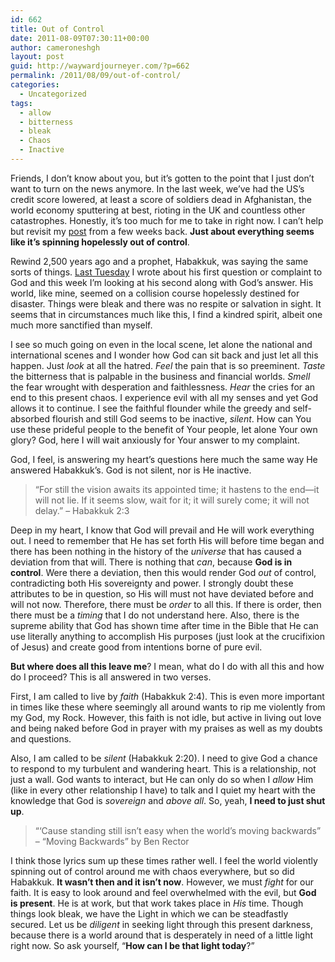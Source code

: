 ```yaml
---
id: 662
title: Out of Control
date: 2011-08-09T07:30:11+00:00
author: cameroneshgh
layout: post
guid: http://waywardjourneyer.com/?p=662
permalink: /2011/08/09/out-of-control/
categories:
  - Uncategorized
tags:
  - allow
  - bitterness
  - bleak
  - Chaos
  - Inactive
---
```

Friends, I don&#8217;t know about you, but it&#8217;s gotten to the point that I just don&#8217;t want to turn on the news anymore. In the last week, we&#8217;ve had the US&#8217;s credit score lowered, at least a score of soldiers dead in Afghanistan, the world economy sputtering at best, rioting in the UK and countless other catastrophes. Honestly, it&#8217;s too much for me to take in right now. I can&#8217;t help but revisit my [post](http://waywardjourneyer.com/2011/07/22/god-who-are-you/) from a few weeks back. **Just about everything seems like it&#8217;s spinning hopelessly out of control**.

Rewind 2,500 years ago and a prophet, Habakkuk, was saying the same sorts of things. [Last Tuesday](http://waywardjourneyer.com/2011/08/02/expect-answers/) I wrote about his first question or complaint to God and this week I&#8217;m looking at his second along with God&#8217;s answer. His world, like mine, seemed on a collision course hopelessly destined for disaster. Things were bleak and there was no respite or salvation in sight. It seems that in circumstances much like this, I find a kindred spirit, albeit one much more sanctified than myself.

I see so much going on even in the local scene, let alone the national and international scenes and I wonder how God can sit back and just let all this happen. Just _look_ at all the hatred. _Feel_ the pain that is so preeminent. _Taste_ the bitterness that is palpable in the business and financial worlds. _Smell_ the fear wrought with desperation and faithlessness. _Hear_ the cries for an end to this present chaos. I experience evil with all my senses and yet God allows it to continue. I see the faithful flounder while the greedy and self-absorbed flourish and still God seems to be inactive, _silent_. How can You use these prideful people to the benefit of Your people, let alone Your own glory? God, here I will wait anxiously for Your answer to my complaint.

God, I feel, is answering my heart&#8217;s questions here much the same way He answered Habakkuk&#8217;s. God is not silent, nor is He inactive.

> &#8220;For still the vision awaits its appointed time; it hastens to the end—it will not lie. If it seems slow, wait for it; it will surely come; it will not delay.&#8221; &#8211; Habakkuk 2:3

Deep in my heart, I know that God will prevail and He will work everything out. I need to remember that He has set forth His will before time began and there has been nothing in the history of the _universe_ that has caused a deviation from that will. There is nothing that _can_, because **God is in control**. Were there a deviation, then this would render God _out_ of control, contradicting both His sovereignty and power. I strongly doubt these attributes to be in question, so His will must not have deviated before and will not now. Therefore, there must be _order_ to all this. If there is order, then there must be a _timing_ that I do not understand here. Also, there is the supreme ability that God has shown time after time in the Bible that He can use literally anything to accomplish His purposes (just look at the crucifixion of Jesus) and create good from intentions borne of pure evil.

**But where does all this leave me**? I mean, what do I do with all this and how do I proceed? This is all answered in two verses.

First, I am called to live by _faith_ (Habakkuk 2:4). This is even more important in times like these where seemingly all around wants to rip me violently from my God, my Rock. However, this faith is not idle, but active in living out love and being naked before God in prayer with my praises as well as my doubts and questions. 

Also, I am called to be _silent_ (Habakkuk 2:20). I need to give God a chance to respond to my turbulent and wandering heart. This is a relationship, not just a wall. God wants to interact, but He can only do so when I _allow_ Him (like in every other relationship I have) to talk and I quiet my heart with the knowledge that God is _sovereign_ and _above all_. So, yeah, **I need to just shut up**.

> &#8220;&#8216;Cause standing still isn&#8217;t easy when the world&#8217;s moving backwards&#8221; &#8211; &#8220;Moving Backwards&#8221; by Ben Rector

I think those lyrics sum up these times rather well. I feel the world violently spinning out of control around me with chaos everywhere, but so did Habakkuk. **It wasn&#8217;t then and it isn&#8217;t now**. However, we must _fight_ for our faith. It is easy to look around and feel overwhelmed with the evil, but **God is present**. He is at work, but that work takes place in _His_ time. Though things look bleak, we have the Light in which we can be steadfastly secured. Let us be _diligent_ in seeking light through this present darkness, because there is a world around that is desperately in need of a little light right now. So ask yourself, &#8220;**How can I be that light today**?&#8221;